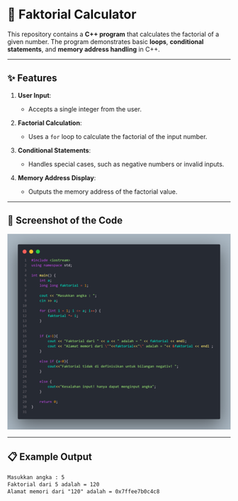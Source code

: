 # 🧮 Faktorial Calculator  

This repository contains a **C++ program** that calculates the factorial of a given number. The program demonstrates basic **loops**, **conditional statements**, and **memory address handling** in C++.  

---

## ✨ Features  
1. **User Input**:  
   - Accepts a single integer from the user.  

2. **Factorial Calculation**:  
   - Uses a `for` loop to calculate the factorial of the input number.  

3. **Conditional Statements**:  
   - Handles special cases, such as negative numbers or invalid inputs.  

4. **Memory Address Display**:  
   - Outputs the memory address of the factorial value.  

---

## 📸 Screenshot of the Code  
![Faktorial Code Screenshot](https://github.com/spyware-v2/Faktorial/blob/main/code%20ss.png)

---

## 📋 Example Output  
```plaintext
Masukkan angka : 5
Faktorial dari 5 adalah = 120
Alamat memori dari "120" adalah = 0x7ffee7b0c4c8
